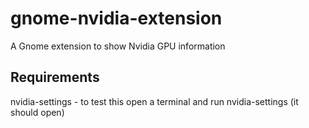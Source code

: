 # gnome-nvidia-extension
A Gnome extension to show Nvidia GPU information

## Requirements
nvidia-settings - to test this open a terminal and run nvidia-settings (it should open)

